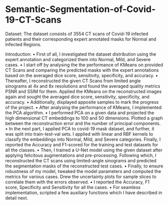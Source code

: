# Semantic-Segmentation-of-Covid-19-CT-Scans


Dataset: The dataset consists of 3554 CT scans of Covid-19 infected patients and their corresponding expert annotated masks for Normal and Infected Regions.

Introduction:
•	First of all, I investigated the dataset distribution using the expert annotation and categorized them into Normal, Mild, and Severe cases. 
•	I start off by analysing the the performance of KMeans on provided CT Scans and comparing the predicted masks with the expert annotations based on the averaged dice score, sensitivity, specificity, and accuracy. 
•	Thereafter, I reconstructed the given CT Scans from limited angle sinograms at 4x and 8x resolutions and found the averaged quality metrics PSNR and SSIM for them. Applied the KMeans on the reconstructed images again and sought the averaged dice score, sensitivity, specificity, and accuracy. 
•	Additionally, displayed apposite samples to mark the progress of the project. 
•	After analysing the performance of KMeans, I implemented the PCA algorithm.
•	I performed PCA on a given data and projected the high dimensional CT embeddings to 100 and 50 dimensions. Plotted a graph between the reconstruction error and the number of principal components.
•	In the next part, I applied PCA to covid-19 mask dataset, and further, it was split into train-test-val sets. I applied with linear and RBF kernels to classify the embeddings into Normal, Mild, and Severe categories. Finally, I reported the Accuracy and F1-scored for the training and test datasets for all the classes.
•	Then, I trained a U-Net model using the given dataset after applying
felicitous augmentations and pre-processing. Following which, I reconstructed the CT scans using limited-angle sinograms and predicted the segmentation masks of the reconstructed test cases.
•	Finally, to ensure robustness of my model, tweaked the model parameters and computed the metrics for various cases. Drew the uncertainty plots for sample slices to correlate
them with the errors observed.
•	I reported the Accuracy, F1 score, Specificity and Sensitivity for all the cases.
•	For seamless implementation, scripted a few auxiliary functions which I have described
in detail next.
